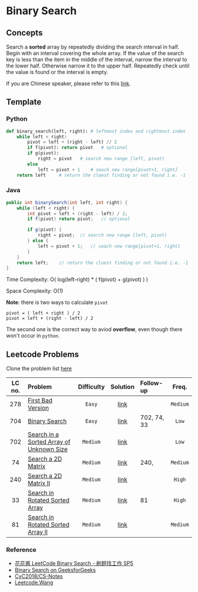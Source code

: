# Binary Search

## Concepts

Search a **sorted** array by repeatedly dividing the search interval in half. Begin with an interval covering the whole array. If the value of the search key is less than the item in the middle of the interval, narrow the interval to the lower half. Otherwise narrow it to the upper half. Repeatedly check until the value is found or the interval is empty.

If you are Chinese speaker, please refer to this [link](https://www.youtube.com/watch?v=v57lNF2mb_s).

## Template

### Python

```python
def binary_search(left, right): # leftmost index and rightmost index
    while left < right:
        pivot = left + (right - left) // 2
        if f(pivot): return pivot   # optional
        if g(pivot):
            right = pivot   # search new range [left, pivot)
        else
            left = pivot + 1    # seach new range[pivot+1, right]
    return left     # return the cloest finding or not found i.e. -1
```

### Java

```java
public int binarySearch(int left, int right) {
    while (left < right) {
        int pivot = left + (right - left) / 2;
        if f(pivot) return pivot;   // optional

        if g(pivot) {
            right = pivot;  // search new range [left, pivot)
        } else {
            left = pivot + 1;   // seach new range[pivot+1, right]
        }
    }
    return left;    // return the cloest finding or not found i.e. -1
}

```

Time Complexity: O( log(left-right) \* ( f(pivot) + g(pivot) ) )

Space Complexity: O(1)

**Note**: there is two ways to calculate `pivot`

```
pivot = ( left + right ) / 2
pivot = left + (right - left) / 2
```

The second one is the correct way to aviod **overflow**, even though there won't occur in `python`.

## Leetcode Problems

Clone the problem list [here](https://leetcode.com/list/xicd2ynj)

| LC no. | Problem                                                                                                             | Difficulty |                 Solution                  | Follow-up   |  Freq.   |
| :----: | :------------------------------------------------------------------------------------------------------------------ | :--------: | :---------------------------------------: | :---------- | :------: |
|  278   | [First Bad Version](https://leetcode.com/problems/first-bad-version/)                                               |   `Easy`   |  [link](./binarySearch_1stBadVersion.py)  |             | `Medium` |
|  704   | [Binary Search](https://leetcode.com/problems/binary-search/)                                                       |   `Easy`   |         [link](./binarySearch.py)         | 702, 74, 33 |  `Low`   |
|  702   | [Search in a Sorted Array of Unknown Size](https://leetcode.com/problems/search-in-a-sorted-array-of-unknown-size/) |  `Medium`  |  [link](./binarySearch_unknown_size.py)   |             |  `Low`   |
|   74   | [Search a 2D Matrix](https://leetcode.com/problems/search-a-2d-matrix/)                                             |  `Medium`  |     [link](./binarySearch_matrix.py)      | 240,        | `Medium` |
|  240   | [Search a 2D Matrix II](https://leetcode.com/problems/search-a-2d-matrix-ii/)                                       |  `Medium`  |    [link](./binarySearch_matrixII.py)     |             |  `High`  |
|   33   | [Search in Rotated Sorted Array](https://leetcode.com/problems/search-in-rotated-sorted-array/)                     |  `Medium`  |  [link](./binarySearch_rotated_array.py)  | 81          |  `High`  |
|   81   | [Search in Rotated Sorted Array II](https://leetcode.com/problems/search-in-rotated-sorted-array-ii/)               |  `Medium`  | [link](./binarySearch_rotated_arrayII.py) |             | `Medium` |

### Reference

- [花花酱 LeetCode Binary Search - 刷题找工作 SP5](https://zxi.mytechroad.com/blog/sp/sp5-binary-search/)
- [Binary Search on GeeksforGeeks](https://www.geeksforgeeks.org/binary-search/)
- [CyC2018/CS-Notes](https://github.com/CyC2018/CS-Notes/blob/master/notes/Leetcode%20题解%20-%20二分查找.md)
- [Leetcode.Wang](https://leetcode.wang)
